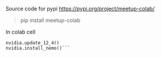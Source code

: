 Source code for pypi https://pypi.org/project/meetup-colab/

> pip install meetup-colab

In colab cell

```from meetup-colab import nvidia
nvidia.update_12_4()
nvidia.install_nemo()```

